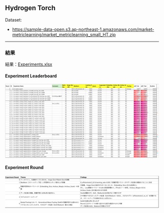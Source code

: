 ## Hydrogen Torch

Dataset: 
 - https://sample-data-open.s3.ap-northeast-1.amazonaws.com/market-metriclearning/market_metriclearning_small_HT.zip

***
### 結果
結果：[Experiments.xlsx](./Experiments.xlsx)

#### Experiment Leaderboard
![Leader Board](./display_img/leaderboard.png)

#### Experiment Round
![Experiment Round](./display_img/expround.png)
